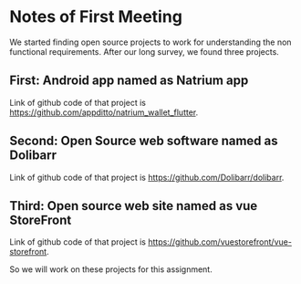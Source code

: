 
# Notes of First Meeting
We started finding open source projects to work for understanding the non functional requirements. After our long survey, we found three projects.

## First:  Android app named as Natrium app
Link of github code of that project is https://github.com/appditto/natrium_wallet_flutter.

## Second: Open Source web software named as Dolibarr
Link of github code of that project is https://github.com/Dolibarr/dolibarr.

## Third:  Open source web site named as vue StoreFront
Link of github code of that project is https://github.com/vuestorefront/vue-storefront.

So we will work on these projects for this assignment.
